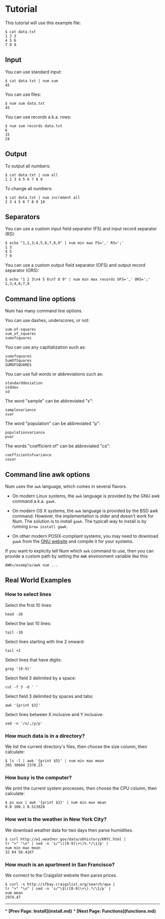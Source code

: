 # Tutorial

This tutorial will use this example file:

    $ cat data.txt
    1 2 3
    4 5 6
    7 8 9


## Input

You can use standard input:

    $ cat data.txt | num sum
    45

You can use files:

    $ num sum data.txt
    45


You can use records a.k.a. rows:

    $ num sum records data.txt
    6
    15
    24


## Output

To output all numbers:

    $ cat data.txt | num all
    1 2 3 4 5 6 7 8 9

To change all numbers:

    $ cat data.txt | num increment all
    2 3 4 5 6 7 8 9 10


## Separators

You can use a custom input field separator (FS) and input record separator (RS):

    $ echo "1,2,3;4,5,6;7,8,9" | num min max FS=',' RS=';'
    1 3
    4 5
    7 9

You can use a custom output field separator (OFS) and output record separator (ORS):

    $ echo "1 2 3\n4 5 6\n7 8 9" | num min max records OFS=',' ORS=';'
    1,3;4,6;7,9


## Command line options

Num has many command line options.

You can use dashes, underscores, or not:

    sum-of-squares
    sum_of_squares
    sumofsquares

You can use any capitialization such as:

    sumofsquares
    SumOfSquares
    SUMOFSQUARES

You can use full words or abbreviations such as:

    standarddeviation
    stddev
    sd

The word "sample" can be abbreviated "s":

    samplevariance
    svar

The word "population" can be abbreviated "p":

    populationvariance
    pvar

The words "coefficient of" can be abbreviated "co":

    coefficientofvariance
    covar


## Command line awk options

Num uses the `awk` language, which comes in several flavors.

  * On modern Linux systems, the `awk` language is provided by the GNU awk command a.k.a. `gawk`.

  * On modern OS X systems, the `awk` language is provided by the BSD awk command. However, the implementation is older and doesn't work for Num. The solution is to install `gawk`. The typicall way to install is by running `brew install gawk`.

  * On other modern POSIX-compliant systems, you may need to download `gawk` from the [GNU website](http://gnu.org) and compile it for your systems.

If you want to explicity tell Num which `awk` command to use, then you can provide a custom path by setting the `AWK` environment variable like this:

    AWK=/example/awk num ...



## Real World Examples


###  How to select lines

Select the first 10 lines:

    head -10

Select the last 10 lines:

    tail -10

Select lines starting with line 2 onward:

    tail +2

Select lines that have digits:

    grep '[0-9]'

Select field 3 delimited by a space:

    cut -f 3 -d ' '

Select field 3 delimited by spaces and tabs:

    awk '{print $3}'

Select lines between X inclusive and Y inclusive:

    sed -n '/x/,/y/p'


### How much data is in a directory?

We list the current directory's files,
then choose the size column, then calculate:

    $ ls -l | awk '{print $5}' | num min max mean
    265 38684 2378.23


### How busy is the computer?

We print the current system processes,
then choose the CPU column, then calculate:

    $ ps aux | awk '{print $3}' | num min max mean
    0.0 100.1 0.513028


### How wet is the weather in New York City?

We download weather data for two days then parse humidities.

    $ curl http://w1.weather.gov/data/obhistory/KNYC.html |
    tr ">" "\n" | sed -n 's/^\([0-9]\+\)%.*/\1/p' |
    num min max mean
    32 84 58.4167


### How much is an apartment in San Francisco?

We connect to the Craigslist website then parse prices.

    $ curl -s http://sfbay.craigslist.org/search/apa |
    tr ">" "\n" | sed -n 's/^\$\([0-9]\+\).*/\1/p' |
    num mean
    2974.47


<p><hr><nav>
* <b>[Prev Page: Install](install.md)</b>
* <b>[Next Page: Functions](functions.md)</b>
</nav>
